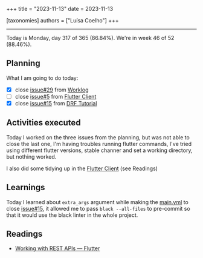 +++
title = "2023-11-13"
date = 2023-11-13

[taxonomies]
authors = ["Luísa Coelho"]
+++

---

Today is Monday, day 317 of 365 (86.84%). We're in week 46 of 52 (88.46%).

## Planning

What I am going to do today:

- [x] close [issue#29](https://github.com/OmnicodeSolutions/worklog-luisa/issues/29) from [Worklog](https://github.com/OmnicodeSolutions/worklog-luisa)
- [ ] close [issue#5](https://github.com/OmnicodeSolutions/luisa_drf_flutter_client/issues/5) from [Flutter Client](https://github.com/OmnicodeSolutions/luisa_drf_flutter_client)
- [x] close [issue#15](https://github.com/OmnicodeSolutions/luisa_drf_tutorial/issues/15) from [DRF Tutorial](https://github.com/OmnicodeSolutions/luisa_drf_tutorial)

## Activities executed

Today I worked on the three issues from the planning, but was not able to close the last one, I'm having troubles running flutter commands, I've tried using different flutter versions, stable channer and set a working directory, but nothing worked.

I also did some tidying up in the [Flutter Client](https://github.com/OmnicodeSolutions/luisa_drf_flutter_client) (see Readings)

## Learnings

Today I learned about `extra_args` argument while making the [main.yml](https://github.com/OmnicodeSolutions/luisa_drf_tutorial/blob/gh-actions/.github/workflows/main.yml) to close [issue#15](https://github.com/OmnicodeSolutions/luisa_drf_tutorial/issues/15), it allowed me to pass `black --all-files` to pre-commit so that it would use the black linter in the whole project.

## Readings

* [Working with REST APIs — Flutter](https://blog.codemagic.io/rest-api-in-flutter/)
